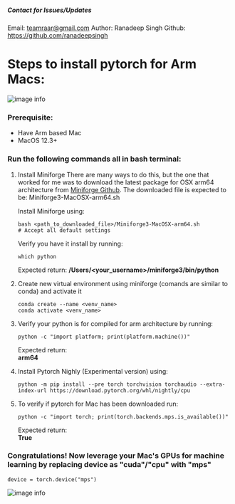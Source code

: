 ##### Contact for Issues/Updates
Email: teamraar@gmail.com
Author: Ranadeep Singh
Github: https://github.com/ranadeepsingh


# Steps to install pytorch for Arm Macs:
![image info](https://upload.wikimedia.org/wikipedia/commons/9/96/Pytorch_logo.png)
### Prerequisite:
* Have Arm based Mac
* MacOS 12.3+

### Run the following commands all in bash terminal:

1. Install Miniforge
    There are many ways to do this, but the one that worked for me was to download the latest package for OSX arm64 architecture from [Miniforge Github](https://github.com/conda-forge/miniforge). The downloaded file is expected to be: Miniforge3-MacOSX-arm64.sh 


    Install Miniforge using:
    ```
    bash <path_to_downloaded_file>/Miniforge3-MacOSX-arm64.sh
    # Accept all default settings
    ```
    Verify you have it install by running:
    ```
    which python
    ```
    Expected return:
    **/Users/<your_username>/miniforge3/bin/python**

2. Create new virtual environment using miniforge (comands are similar to conda) and activate it
    ```
    conda create --name <venv_name>
    conda activate <venv_name>
    ```

3. Verify your python is for compiled for arm architecture by running:
    ```
    python -c "import platform; print(platform.machine())"
    ```
    Expected return: \
    **arm64**

4. Install Pytorch Nighly (Experimental version) using:
    ```
    python -m pip install --pre torch torchvision torchaudio --extra-index-url https://download.pytorch.org/whl/nightly/cpu
    ```

5. To verify if pytorch for Mac has been downloaded run:
    ```
    python -c "import torch; print(torch.backends.mps.is_available())"
    ```
    Expected return: \
    **True**

### Congratulations! Now leverage your Mac's GPUs for machine learning by replacing device as "cuda"/"cpu" with "mps"
```
device = torch.device("mps")
```
![image info](https://media.makeameme.org/created/the-power-is-5b5a12.jpg)